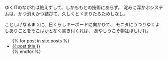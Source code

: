 ゆくITのながれは絶えずして、しかももとの技術にあらず。
淀みに浮かぶシステムは、かつ消えかつ結びて、久しくとゞまりたるためしなし。

ことしげなるまゝに、日くらしキーボードに向かひて、
モニタにうつりゆくよしありごとをそこはかとなく書き付くれば、
あやしうこそ物狂ほしけれ。

<div class="posts_list">
  <ul>
    {% for post in site.posts %}
      <li>
        <a href="{{ post.url }}">{{ post.title }}</a>
      </li>
    {% endfor %}
  </ul>
</div>
